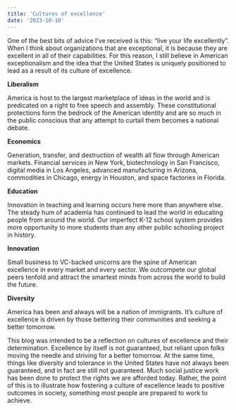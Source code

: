 ```yaml
---
title: 'Cultures of excellence'
date: '2023-10-10'
---
```


One of the best bits of advice I’ve received is this: “live your life excellently”. When I think about organizations that are exceptional, it is because they are excellent in all of their capabilities. For this reason, I still believe in American exceptionalism and the idea that the United States is uniquely positioned to lead as a result of its culture of excellence.

**Liberalism**

America is host to the largest marketplace of ideas in the world and is predicated on a right to free speech and assembly. These constitutional protections form the bedrock of the American identity and are so much in the public conscious that any attempt to curtail them becomes a national debate.

**Economics**

Generation, transfer, and destruction of wealth all flow through American markets. Financial services in New York, biotechnology in San Francisco, digital media in Los Angeles, advanced manufacturing in Arizona, commodities in Chicago, energy in Houston, and space factories in Florida.

**Education**

Innovation in teaching and learning occurs here more than anywhere else. The steady hum of academia has continued to lead the world in educating people from around the world. Our imperfect K-12 school system provides more opportunity to more students than any other public schooling project in history.

**Innovation**

Small business to VC-backed unicorns are the spine of American excellence in every market and every sector. We outcompete our global peers tenfold and attract the smartest minds from across the world to build the future.

**Diversity**

America has been and always will be a nation of immigrants. It’s culture of excellence is driven by those bettering their communities and seeking a better tomorrow.

This blog was intended to be a reflection on cultures of excellence and their determination. Excellence by itself is not guaranteed, but reliant upon folks moving the needle and striving for a better tomorrow. At the same time, things like diversity and tolerance in the United States have not always been guaranteed, and in fact are still not guaranteed. Much social justice work has been done to protect the rights we are afforded today. Rather, the point of this is to illustrate how fostering a culture of excellence leads to positive outcomes in society, something most people are prepared to work to achieve.

